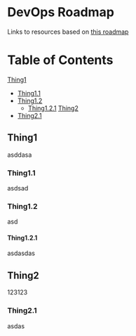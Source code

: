 # DevOps Roadmap

Links to resources based on [this roadmap](https://roadmap.sh/devops)

# Table of Contents

[Thing1](https://github.com/techotron/tools/tree/master/devops_roadmap#thing1)
* [Thing1.1](https://github.com/techotron/tools/tree/master/devops_roadmap#thing1.1)
* [Thing1.2](https://github.com/techotron/tools/tree/master/devops_roadmap#thing1.2)
  - [Thing1.2.1](https://github.com/techotron/tools/tree/master/devops_roadmap#thing1.2.1)
[Thing2](https://github.com/techotron/tools/tree/master/devops_roadmap#thing2)
* [Thing2.1](https://github.com/techotron/tools/tree/master/devops_roadmap#thing2.1)


## Thing1

asddasa

### Thing1.1

asdsad

### Thing1.2

asd

#### Thing1.2.1

asdasdas

## Thing2

123123

### Thing2.1

asdas
